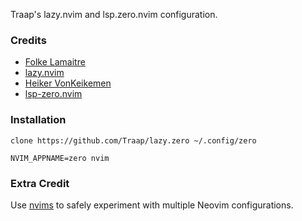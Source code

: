 Traap's lazy.nvim and lsp.zero.nvim configuration.

### Credits
* [Folke Lamaitre](https://github.com/folke)
* [lazy.nvim](https://github.com/folke/lazy.nvim)
* [Heiker VonKeikemen](https://github.com/VonHeikemen)
* [lsp-zero.nvim](https://github.com/VonHeikemen/lsp-zero.nvim)

### Installation
```
clone https://github.com/Traap/lazy.zero ~/.config/zero
```

```
NVIM_APPNAME=zero nvim
```

### Extra Credit
Use [nvims](https://github.com/Traap/dotfiles/blob/master/bash/bin/nvims) to safely experiment with multiple Neovim configurations.
